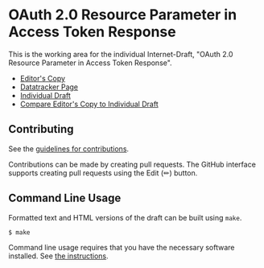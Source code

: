 <!-- regenerate: on (set to off if you edit this file) -->

# OAuth 2.0 Resource Parameter in Access Token Response

This is the working area for the individual Internet-Draft, "OAuth 2.0 Resource Parameter in Access Token Response".

* [Editor's Copy](https://mcguinness.github.io/draft-mcguinness-resource-token-resp/#go.draft-mcguinness-resource-token-resp.html)
* [Datatracker Page](https://datatracker.ietf.org/doc/draft-mcguinness-resource-token-resp)
* [Individual Draft](https://datatracker.ietf.org/doc/html/draft-mcguinness-resource-token-resp)
* [Compare Editor's Copy to Individual Draft](https://mcguinness.github.io/draft-mcguinness-resource-token-resp/#go.draft-mcguinness-resource-token-resp.diff)


## Contributing

See the
[guidelines for contributions](https://github.com/mcguinness/draft-mcguinness-resource-token-resp/blob/gh-pages/CONTRIBUTING.md).

Contributions can be made by creating pull requests.
The GitHub interface supports creating pull requests using the Edit (✏) button.


## Command Line Usage

Formatted text and HTML versions of the draft can be built using `make`.

```sh
$ make
```

Command line usage requires that you have the necessary software installed.  See
[the instructions](https://github.com/martinthomson/i-d-template/blob/main/doc/SETUP.md).

